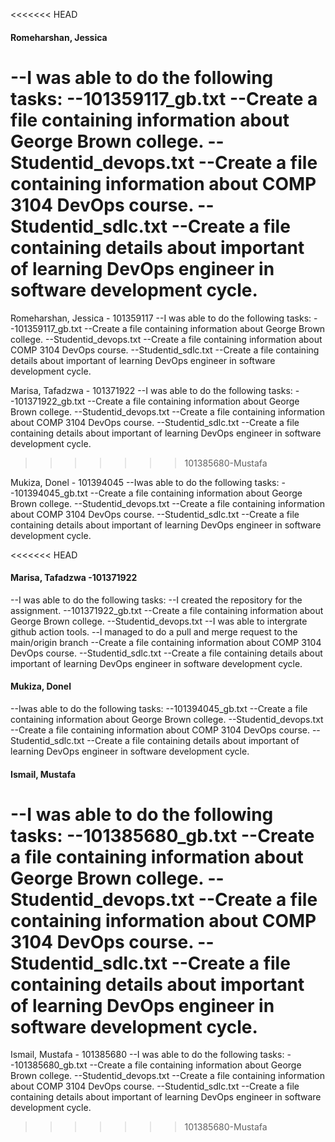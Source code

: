 <<<<<<< HEAD
#### Romeharshan, Jessica
--I was able to do the following tasks: 
--101359117_gb.txt
--Create a file  containing information about George Brown college.
--Studentid_devops.txt
--Create a file  containing information about COMP 3104 DevOps course.
--Studentid_sdlc.txt
--Create a file  containing details about important of learning DevOps engineer in software development cycle.
=======
Romeharshan, Jessica - 101359117
--I was able to do the following tasks: --101359117_gb.txt --Create a file containing information about George Brown college. --Studentid_devops.txt --Create a file containing information about COMP 3104 DevOps course. --Studentid_sdlc.txt --Create a file containing details about important of learning DevOps engineer in software development cycle.

Marisa, Tafadzwa - 101371922
--I was able to do the following tasks: --101371922_gb.txt --Create a file containing information about George Brown college. --Studentid_devops.txt --Create a file containing information about COMP 3104 DevOps course. --Studentid_sdlc.txt --Create a file containing details about important of learning DevOps engineer in software development cycle.
>>>>>>> 101385680-Mustafa

Mukiza, Donel - 101394045
--Iwas able to do the following tasks: --101394045_gb.txt --Create a file containing information about George Brown college. --Studentid_devops.txt --Create a file containing information about COMP 3104 DevOps course. --Studentid_sdlc.txt --Create a file containing details about important of learning DevOps engineer in software development cycle.

<<<<<<< HEAD
#### Marisa, Tafadzwa   -101371922
--I was able to do the following tasks: 
--I created the repository for the assignment.
--101371922_gb.txt
--Create a file  containing information about George Brown college.
--Studentid_devops.txt
--I was able to intergrate github action tools.
--l managed to do a pull and merge request to the main/origin branch
--Create a file  containing information about COMP 3104 DevOps course.
--Studentid_sdlc.txt
--Create a file  containing details about important of learning DevOps engineer in software development cycle.




#### Mukiza, Donel
--Iwas able to do the following tasks: 
--101394045_gb.txt
--Create a file  containing information about George Brown college.
--Studentid_devops.txt
--Create a file  containing information about COMP 3104 DevOps course.
--Studentid_sdlc.txt
--Create a file  containing details about important of learning DevOps engineer in software development cycle.

#### Ismail, Mustafa
--I was able to do the following tasks: 
--101385680_gb.txt
--Create a file  containing information about George Brown college.
--Studentid_devops.txt
--Create a file  containing information about COMP 3104 DevOps course.
--Studentid_sdlc.txt
--Create a file  containing details about important of learning DevOps engineer in software development cycle.
=======
Ismail, Mustafa - 101385680
--I was able to do the following tasks: --101385680_gb.txt --Create a file containing information about George Brown college. --Studentid_devops.txt --Create a file containing information about COMP 3104 DevOps course. --Studentid_sdlc.txt --Create a file containing details about important of learning DevOps engineer in software development cycle.
>>>>>>> 101385680-Mustafa
